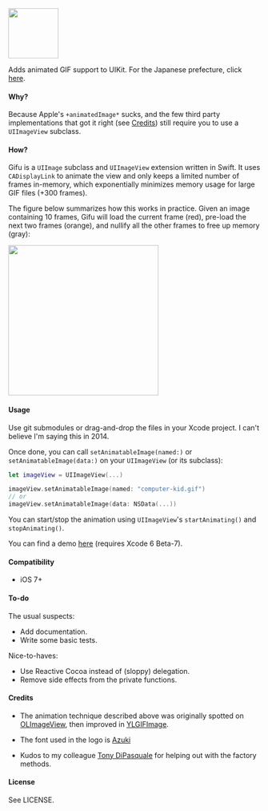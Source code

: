 <img src="https://dl.dropboxusercontent.com/u/148921/assets/logo.svg" width="100" />

Adds animated GIF support to UIKit. For the Japanese prefecture, click [here](https://goo.gl/maps/CCeAc).

#### Why?

Because Apple's `+animatedImage*` sucks, and the few third party implementations that
got it right (see [Credits](#credits)) still require you to use a `UIImageView` subclass.

#### How?

Gifu is a `UIImage` subclass and `UIImageView` extension written in Swift.
It uses `CADisplayLink` to animate the view and only keeps a limited number of
frames in-memory, which exponentially minimizes memory usage for large GIF files (+300
frames).

The figure below summarizes how this works in practice. Given an image
containing 10 frames, Gifu will load the current frame (red), pre-load the next two frames (orange),
and nullify all the other frames to free up memory (gray):

<img src="https://raw.githubusercontent.com/kaishin/gifu/master/figure.gif" width="300" />

#### Usage

Use git submodules or drag-and-drop the files in your Xcode project. I can't
believe I'm saying this in 2014.

Once done, you can call `setAnimatableImage(named:)` or
`setAnimatableImage(data:)` on your `UIImageView` (or its subclass):

```swift
let imageView = UIImageView(...)

imageView.setAnimatableImage(named: "computer-kid.gif")
// or
imageView.setAnimatableImage(data: NSData(...))
```

You can start/stop the animation using `UIImageView`'s `startAnimating()` and
`stopAnimating()`.

You can find a demo [here](https://github.com/kaishin/gifu-demo) (requires Xcode 6 Beta-7).

#### Compatibility

- iOS 7+

#### To-do

The usual suspects:

- Add documentation.
- Write some basic tests.

Nice-to-haves:

- Use Reactive Cocoa instead of (sloppy) delegation.
- Remove side effects from the private functions.

#### Credits

- The animation technique described above was originally spotted on
[OLImageView](https://github.com/ondalabs/OLImageView), then improved in [YLGIFImage](https://github.com/liyong03/YLGIFImage).

- The font used in the logo is [Azuki](http://www.myfonts.com/fonts/bluevinyl/azuki/)

- Kudos to my colleague [Tony DiPasquale](https://github.com/tonyd256) for helping out with the factory methods.

#### License

See LICENSE.
